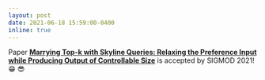 ```yaml
---
layout: post
date: 2021-06-18 15:59:00-0400
inline: true
---
```


Paper [**Marrying Top-k with Skyline Queries: Relaxing the Preference Input while Producing Output of Controllable Size**](https://dl.acm.org/doi/10.1145/3448016.3457299) is accepted by SIGMOD 2021! :grin: :sunglasses: